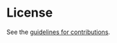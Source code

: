 # License

See the
[guidelines for contributions](https://github.com/cabo/cbor-media-types/blob/main/CONTRIBUTING.md).
